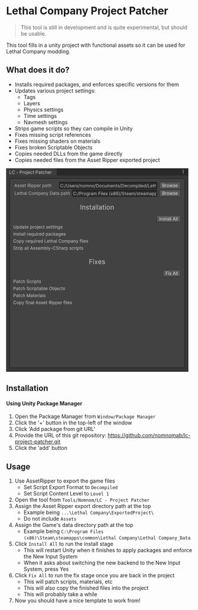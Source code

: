 ﻿# Lethal Company Project Patcher

> This tool is still in development and is quite experimental, but should be usable.

This tool fills in a unity project with functional assets so it can be used for Lethal Company modding.

## What does it do?

- Installs required packages, and enforces specific versions for them
- Updates various project settings:
  - Tags
  - Layers
  - Physics settings
  - Time settings
  - Navmesh settings
- Strips game scripts so they can compile in Unity
- Fixes missing script references
- Fixes missing shaders on materials
- Fixes broken Scriptable Objects
- Copies needed DLLs from the game directly
- Copies needed files from the Asset Ripper exported project

![image](./Images~/preview.png)

## Installation
#### Using Unity Package Manager
1. Open the Package Manager from `Window/Package Manager`
2. Click the '+' button in the top-left of the window
3. Click 'Add package from git URL'
4. Provide the URL of this git repository: https://github.com/nomnomab/lc-project-patcher.git
5. Click the 'add' button

## Usage

1. Use AssetRipper to export the game files
   - Set Script Export Format to `Decompiled`
   - Set Script Content Level to `Level 1`
2. Open the tool from `Tools/Nomnom/LC - Project Patcher`
3. Assign the Asset Ripper export directory path at the top
   - Example being `...\Lethal Company\ExportedProject\`
   - Do not include `Assets`
4. Assign the Game's data directory path at the top
    - Example being `C:\Program Files (x86)\Steam\steamapps\common\Lethal Company\Lethal Company_Data`
5. Click `Install All` to run the install stage
   - This will restart Unity when it finishes to apply packages and enforce the New Input System
   - When it asks about switching the new backend to the New Input System, press Yes
6. Click `Fix All` to run the fix stage once you are back in the project
    - This will patch scripts, materials, etc
    - This will also copy the finished files into the project
    - This will probably take a while
7. Now you should have a nice template to work from!